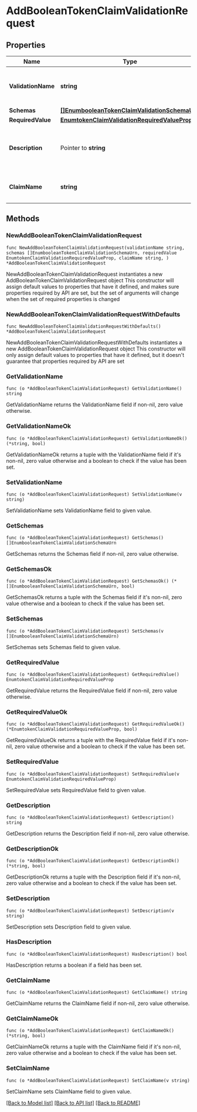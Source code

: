 # AddBooleanTokenClaimValidationRequest

## Properties

Name | Type | Description | Notes
------------ | ------------- | ------------- | -------------
**ValidationName** | **string** | Name of the new Token Claim Validation | 
**Schemas** | [**[]EnumbooleanTokenClaimValidationSchemaUrn**](EnumbooleanTokenClaimValidationSchemaUrn.md) |  | 
**RequiredValue** | [**EnumtokenClaimValidationRequiredValueProp**](EnumtokenClaimValidationRequiredValueProp.md) |  | 
**Description** | Pointer to **string** | A description for this Token Claim Validation | [optional] 
**ClaimName** | **string** | The name of the claim to be validated. | 

## Methods

### NewAddBooleanTokenClaimValidationRequest

`func NewAddBooleanTokenClaimValidationRequest(validationName string, schemas []EnumbooleanTokenClaimValidationSchemaUrn, requiredValue EnumtokenClaimValidationRequiredValueProp, claimName string, ) *AddBooleanTokenClaimValidationRequest`

NewAddBooleanTokenClaimValidationRequest instantiates a new AddBooleanTokenClaimValidationRequest object
This constructor will assign default values to properties that have it defined,
and makes sure properties required by API are set, but the set of arguments
will change when the set of required properties is changed

### NewAddBooleanTokenClaimValidationRequestWithDefaults

`func NewAddBooleanTokenClaimValidationRequestWithDefaults() *AddBooleanTokenClaimValidationRequest`

NewAddBooleanTokenClaimValidationRequestWithDefaults instantiates a new AddBooleanTokenClaimValidationRequest object
This constructor will only assign default values to properties that have it defined,
but it doesn't guarantee that properties required by API are set

### GetValidationName

`func (o *AddBooleanTokenClaimValidationRequest) GetValidationName() string`

GetValidationName returns the ValidationName field if non-nil, zero value otherwise.

### GetValidationNameOk

`func (o *AddBooleanTokenClaimValidationRequest) GetValidationNameOk() (*string, bool)`

GetValidationNameOk returns a tuple with the ValidationName field if it's non-nil, zero value otherwise
and a boolean to check if the value has been set.

### SetValidationName

`func (o *AddBooleanTokenClaimValidationRequest) SetValidationName(v string)`

SetValidationName sets ValidationName field to given value.


### GetSchemas

`func (o *AddBooleanTokenClaimValidationRequest) GetSchemas() []EnumbooleanTokenClaimValidationSchemaUrn`

GetSchemas returns the Schemas field if non-nil, zero value otherwise.

### GetSchemasOk

`func (o *AddBooleanTokenClaimValidationRequest) GetSchemasOk() (*[]EnumbooleanTokenClaimValidationSchemaUrn, bool)`

GetSchemasOk returns a tuple with the Schemas field if it's non-nil, zero value otherwise
and a boolean to check if the value has been set.

### SetSchemas

`func (o *AddBooleanTokenClaimValidationRequest) SetSchemas(v []EnumbooleanTokenClaimValidationSchemaUrn)`

SetSchemas sets Schemas field to given value.


### GetRequiredValue

`func (o *AddBooleanTokenClaimValidationRequest) GetRequiredValue() EnumtokenClaimValidationRequiredValueProp`

GetRequiredValue returns the RequiredValue field if non-nil, zero value otherwise.

### GetRequiredValueOk

`func (o *AddBooleanTokenClaimValidationRequest) GetRequiredValueOk() (*EnumtokenClaimValidationRequiredValueProp, bool)`

GetRequiredValueOk returns a tuple with the RequiredValue field if it's non-nil, zero value otherwise
and a boolean to check if the value has been set.

### SetRequiredValue

`func (o *AddBooleanTokenClaimValidationRequest) SetRequiredValue(v EnumtokenClaimValidationRequiredValueProp)`

SetRequiredValue sets RequiredValue field to given value.


### GetDescription

`func (o *AddBooleanTokenClaimValidationRequest) GetDescription() string`

GetDescription returns the Description field if non-nil, zero value otherwise.

### GetDescriptionOk

`func (o *AddBooleanTokenClaimValidationRequest) GetDescriptionOk() (*string, bool)`

GetDescriptionOk returns a tuple with the Description field if it's non-nil, zero value otherwise
and a boolean to check if the value has been set.

### SetDescription

`func (o *AddBooleanTokenClaimValidationRequest) SetDescription(v string)`

SetDescription sets Description field to given value.

### HasDescription

`func (o *AddBooleanTokenClaimValidationRequest) HasDescription() bool`

HasDescription returns a boolean if a field has been set.

### GetClaimName

`func (o *AddBooleanTokenClaimValidationRequest) GetClaimName() string`

GetClaimName returns the ClaimName field if non-nil, zero value otherwise.

### GetClaimNameOk

`func (o *AddBooleanTokenClaimValidationRequest) GetClaimNameOk() (*string, bool)`

GetClaimNameOk returns a tuple with the ClaimName field if it's non-nil, zero value otherwise
and a boolean to check if the value has been set.

### SetClaimName

`func (o *AddBooleanTokenClaimValidationRequest) SetClaimName(v string)`

SetClaimName sets ClaimName field to given value.



[[Back to Model list]](../README.md#documentation-for-models) [[Back to API list]](../README.md#documentation-for-api-endpoints) [[Back to README]](../README.md)



